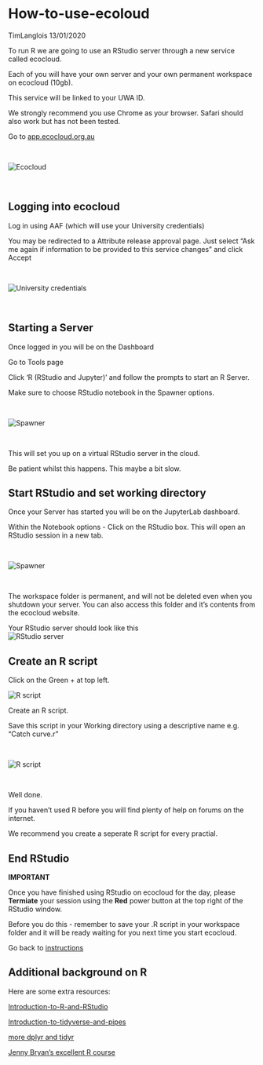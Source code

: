 How-to-use-ecoloud
================
TimLanglois
13/01/2020

To run R we are going to use an RStudio server through a new service
called ecocloud.

Each of you will have your own server and your own permanent workspace
on ecocloud (10gb).

This service will be linked to your UWA ID.

We strongly recommend you use Chrome as your browser. Safari should also
work but has not been tested.

Go to [app.ecocloud.org.au](https://app.ecocloud.org.au/)

</br>

![*Ecocloud*](figure/ecocloud.png)

</br>

## Logging into ecocloud

Log in using AAF (which will use your University credentials)

You may be redirected to a Attribute release approval page. Just select
“Ask me again if information to be provided to this service changes”
and click Accept

</br>

![*University credentials*](figure/credentials.png)

</br>

## Starting a Server

Once logged in you will be on the Dashboard

Go to Tools page

Click ‘R (RStudio and Jupyter)’ and follow the prompts to start an R
Server.

Make sure to choose RStudio notebook in the Spawner options.

</br>

![*Spawner*](figure/spawn.png)

</br>

This will set you up on a virtual RStudio server in the cloud.

Be patient whilst this happens. This maybe a bit slow.

## Start RStudio and set working directory

Once your Server has started you will be on the JupyterLab dashboard.

Within the Notebook options - Click on the RStudio box. This will open
an RStudio session in a new tab.

</br>

![*Spawner*](figure/rstudio.png)

</br>

The workspace folder is permanent, and will not be deleted even when you
shutdown your server. You can also access this folder and it’s contents
from the ecocloud website.

Your RStudio server should look like this </br> ![*RStudio
server*](figure/rstudioserver.png) </br>

## Create an R script

Click on the Green + at top left. </br>

![*R script*](figure/rscript.png) </br>

Create an R script.

Save this script in your Working directory using a descriptive name e.g.
“Catch curve.r”

</br>

![*R script*](figure/save.png)

</br>

Well done.

If you haven’t used R before you will find plenty of help on forums on
the internet.

We recommend you create a seperate R script for every practial.

## End RStudio

**IMPORTANT**

Once you have finished using RStudio on ecocloud for the day, please
**Termiate** your session using the **Red** power button at the top
right of the RStudio window.

Before you do this - remember to save your .R script in your workspace
folder and it will be ready waiting for you next time you start
ecocloud.

Go back to
[instructions](https://github.com/UWA-SCIE2204-Marine-Systems/1-instructions/blob/master/README.md)

## Additional background on R

Here are some extra
resources:

[Introduction-to-R-and-RStudio](https://github.com/UWA-SBS-Intro-to-R-RStudio-Tidyverse/Introduction-to-R-and-RStudio/blob/master/Introduction-to-R-and-RStudio.md)

[Introduction-to-tidyverse-and-pipes](https://github.com/UWA-SBS-Intro-to-R-RStudio-Tidyverse/Introduction-to-tidyverse-and-pipes/blob/master/Using-tidyverse-and-pipes.md)

[more dplyr and
tidyr](https://jules32.github.io/2016-07-12-Oxford/dplyr_tidyr/)

[Jenny Bryan’s excellent R course](https://stat545.com/)
